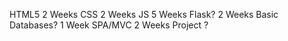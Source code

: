 HTML5 2 Weeks
CSS 2 Weeks
JS 5 Weeks
Flask? 2 Weeks
Basic Databases? 1 Week
SPA/MVC 2 Weeks
Project ?